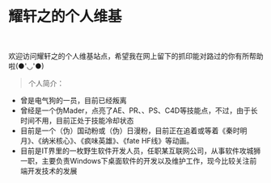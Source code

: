 # 耀轩之的个人维基

<br>

欢迎访问耀轩之的个人维基站点，希望我在网上留下的抓印能对路过的你有所帮助啦(●'◡'●)

>个人简介：
- 曾是电气狗的一员，目前已经叛离
- 曾经是一个伪Mader，点亮了AE、PR、、PS、C4D等技能点，不过，由于长时间不用，目前正处于技能冷却状态
- 目前是一个（伪）国动粉或（伪）日漫粉，目前正在追着或等着《秦时明月》、《纳米核心》、《疯味英雄》、《fate HF线》等动画。
- 目前是IT界里的一枚野生软件开发人员，任职某互联网公司，从事软件攻城狮一职，主要负责Windows下桌面软件的开发以及维护工作，现今比较关注前端开发技术的发展